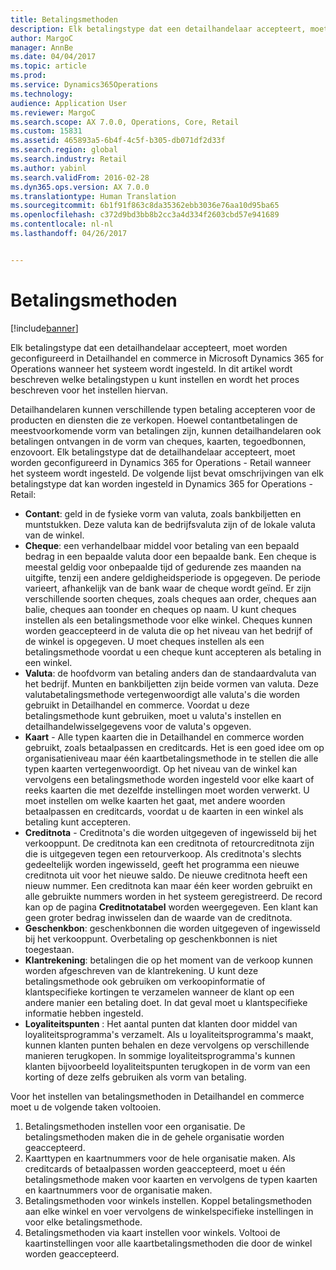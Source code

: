 ```yaml
---
title: Betalingsmethoden
description: Elk betalingstype dat een detailhandelaar accepteert, moet worden geconfigureerd in Detailhandel en commerce in Microsoft Dynamics 365 for Operations wanneer het systeem wordt ingesteld. In dit artikel wordt beschreven welke betalingstypen u kunt instellen en wordt het proces beschreven voor het instellen hiervan.
author: MargoC
manager: AnnBe
ms.date: 04/04/2017
ms.topic: article
ms.prod: 
ms.service: Dynamics365Operations
ms.technology: 
audience: Application User
ms.reviewer: MargoC
ms.search.scope: AX 7.0.0, Operations, Core, Retail
ms.custom: 15831
ms.assetid: 465893a5-6b4f-4c5f-b305-db071df2d33f
ms.search.region: global
ms.search.industry: Retail
ms.author: yabinl
ms.search.validFrom: 2016-02-28
ms.dyn365.ops.version: AX 7.0.0
ms.translationtype: Human Translation
ms.sourcegitcommit: 6b1f91f863c8da35362ebb3036e76aa10d95ba65
ms.openlocfilehash: c372d9bd3bb8b2cc3a4d334f2603cbd57e941689
ms.contentlocale: nl-nl
ms.lasthandoff: 04/26/2017


---
```


# <a name="payment-methods"></a>Betalingsmethoden

[!include[banner](includes/banner.md)]


Elk betalingstype dat een detailhandelaar accepteert, moet worden geconfigureerd in Detailhandel en commerce in Microsoft Dynamics 365 for Operations wanneer het systeem wordt ingesteld. In dit artikel wordt beschreven welke betalingstypen u kunt instellen en wordt het proces beschreven voor het instellen hiervan.

Detailhandelaren kunnen verschillende typen betaling accepteren voor de producten en diensten die ze verkopen. Hoewel contantbetalingen de meestvoorkomende vorm van betalingen zijn, kunnen detailhandelaren ook betalingen ontvangen in de vorm van cheques, kaarten, tegoedbonnen, enzovoort. Elk betalingstype dat de detailhandelaar accepteert, moet worden geconfigureerd in Dynamics 365 for Operations - Retail wanneer het systeem wordt ingesteld. De volgende lijst bevat omschrijvingen van elk betalingstype dat kan worden ingesteld in Dynamics 365 for Operations - Retail:

-   **Contant**: geld in de fysieke vorm van valuta, zoals bankbiljetten en muntstukken. Deze valuta kan de bedrijfsvaluta zijn of de lokale valuta van de winkel.
-   **Cheque**: een verhandelbaar middel voor betaling van een bepaald bedrag in een bepaalde valuta door een bepaalde bank. Een cheque is meestal geldig voor onbepaalde tijd of gedurende zes maanden na uitgifte, tenzij een andere geldigheidsperiode is opgegeven. De periode varieert, afhankelijk van de bank waar de cheque wordt geïnd. Er zijn verschillende soorten cheques, zoals cheques aan order, cheques aan balie, cheques aan toonder en cheques op naam. U kunt cheques instellen als een betalingsmethode voor elke winkel. Cheques kunnen worden geaccepteerd in de valuta die op het niveau van het bedrijf of de winkel is opgegeven. U moet cheques instellen als een betalingsmethode voordat u een cheque kunt accepteren als betaling in een winkel.
-   **Valuta**: de hoofdvorm van betaling anders dan de standaardvaluta van het bedrijf. Munten en bankbiljetten zijn beide vormen van valuta. Deze valutabetalingsmethode vertegenwoordigt alle valuta's die worden gebruikt in Detailhandel en commerce. Voordat u deze betalingsmethode kunt gebruiken, moet u valuta's instellen en detailhandelwisselgegevens voor de valuta's opgeven.
-   **Kaart** - Alle typen kaarten die in Detailhandel en commerce worden gebruikt, zoals betaalpassen en creditcards. Het is een goed idee om op organisatieniveau maar één kaartbetalingsmethode in te stellen die alle typen kaarten vertegenwoordigt. Op het niveau van de winkel kan vervolgens een betalingsmethode worden ingesteld voor elke kaart of reeks kaarten die met dezelfde instellingen moet worden verwerkt. U moet instellen om welke kaarten het gaat, met andere woorden betaalpassen en creditcards, voordat u de kaarten in een winkel als betaling kunt accepteren.
-   **Creditnota** - Creditnota's die worden uitgegeven of ingewisseld bij het verkooppunt. De creditnota kan een creditnota of retourcreditnota zijn die is uitgegeven tegen een retourverkoop. Als creditnota's slechts gedeeltelijk worden ingewisseld, geeft het programma een nieuwe creditnota uit voor het nieuwe saldo. De nieuwe creditnota heeft een nieuw nummer. Een creditnota kan maar één keer worden gebruikt en alle gebruikte nummers worden in het systeem geregistreerd. De record kan op de pagina **Creditnotatabel** worden weergegeven. Een klant kan geen groter bedrag inwisselen dan de waarde van de creditnota.
-   **Geschenkbon**: geschenkbonnen die worden uitgegeven of ingewisseld bij het verkooppunt. Overbetaling op geschenkbonnen is niet toegestaan.
-   **Klantrekening**: betalingen die op het moment van de verkoop kunnen worden afgeschreven van de klantrekening. U kunt deze betalingsmethode ook gebruiken om verkoopinformatie of klantspecifieke kortingen te verzamelen wanneer de klant op een andere manier een betaling doet. In dat geval moet u klantspecifieke informatie hebben ingesteld.
-   **Loyaliteitspunten** : Het aantal punten dat klanten door middel van loyaliteitsprogramma's verzamelt. Als u loyaliteitsprogramma's maakt, kunnen klanten punten behalen en deze vervolgens op verschillende manieren terugkopen. In sommige loyaliteitsprogramma's kunnen klanten bijvoorbeeld loyaliteitspunten terugkopen in de vorm van een korting of deze zelfs gebruiken als vorm van betaling.

Voor het instellen van betalingsmethoden in Detailhandel en commerce moet u de volgende taken voltooien.

1.  Betalingsmethoden instellen voor een organisatie. De betalingsmethoden maken die in de gehele organisatie worden geaccepteerd.
2.  Kaarttypen en kaartnummers voor de hele organisatie maken. Als creditcards of betaalpassen worden geaccepteerd, moet u één betalingsmethode maken voor kaarten en vervolgens de typen kaarten en kaartnummers voor de organisatie maken.
3.  Betalingsmethoden voor winkels instellen. Koppel betalingsmethoden aan elke winkel en voer vervolgens de winkelspecifieke instellingen in voor elke betalingsmethode.
4.  Betalingsmethoden via kaart instellen voor winkels. Voltooi de kaartinstellingen voor alle kaartbetalingsmethoden die door de winkel worden geaccepteerd.





